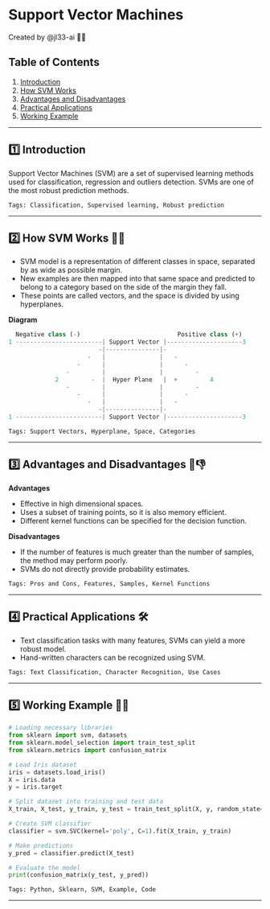 # Support Vector Machines
Created by @jl33-ai 👦🏻

## Table of Contents
1. [Introduction](#intro)
2. [How SVM Works](#svmwork)
3. [Advantages and Disadvantages](#advdisadv)
4. [Practical Applications](#applications)
5. [Working Example](#example)

---
<a id='intro'></a>
## 1️⃣ Introduction 

Support Vector Machines (SVM) are a set of supervised learning methods used for classification, regression and outliers detection. SVMs are one of the most robust prediction methods.

`Tags: Classification, Supervised learning, Robust prediction`

---

<a id='svmwork'></a>
## 2️⃣ How SVM Works ‍‍💁‍♀️

- SVM model is a representation of different classes in space, separated by as wide as possible margin.
- New examples are then mapped into that same space and predicted to belong to a category based on the side of the margin they fall.
- These points are called vectors, and the space is divided by using hyperplanes.

**Diagram**

```python
  Negative class (-)                           Positive class (+)
1 ------------------------| Support Vector |---------------------3
                         -|---------------|- 
                      -   |               |   -
                   -      |               |      -
                -         |               |         -
             2         -  |  Hyper Plane   |  +         4
                -         |               |         -
                   -      |               |      -
                      -   |               |   -
                         -|---------------|-       
1 ------------------------| Support Vector |---------------------3
```
 
`Tags: Support Vectors, Hyperplane, Space, Categories`
    
---

<a id='advdisadv'></a>

## 3️⃣ Advantages and Disadvantages 💼👎

**Advantages**
- Effective in high dimensional spaces.
- Uses a subset of training points, so it is also memory efficient.
- Different kernel functions can be specified for the decision function.

**Disadvantages**
- If the number of features is much greater than the number of samples, the method may perform poorly.
- SVMs do not directly provide probability estimates.

`Tags: Pros and Cons, Features, Samples, Kernel Functions`

---

<a id='applications'></a>
## 4️⃣ Practical Applications 🛠

- Text classification tasks with many features, SVMs can yield a more robust model.
- Hand-written characters can be recognized using SVM.

`Tags: Text Classification, Character Recognition, Use Cases`
    
---

<a id='example'></a>
## 5️⃣ Working Example 🧑‍💻

```python
# Loading necessary libraries
from sklearn import svm, datasets
from sklearn.model_selection import train_test_split
from sklearn.metrics import confusion_matrix

# Load Iris dataset
iris = datasets.load_iris()
X = iris.data
y = iris.target

# Split dataset into training and test data
X_train, X_test, y_train, y_test = train_test_split(X, y, random_state=0)

# Create SVM classifier
classifier = svm.SVC(kernel='poly', C=1).fit(X_train, y_train)

# Make predictions
y_pred = classifier.predict(X_test)

# Evaluate the model
print(confusion_matrix(y_test, y_pred))
```

`Tags: Python, Sklearn, SVM, Example, Code`

---
